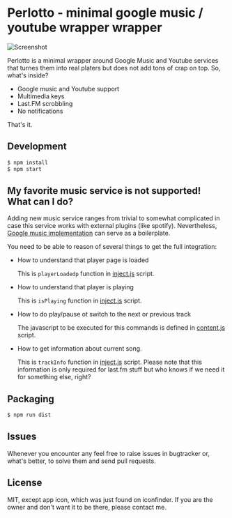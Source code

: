 # Perlotto - minimal google music / youtube wrapper wrapper

![Screenshot](./perlotto.png)

Perlotto is a minimal wrapper around Google Music and Youtube services
that turnes them into real platers but does not add tons of crap on top.
So, what's inside?

* Google music and Youtube support
* Multimedia keys
* Last.FM scrobbling
* No notifications

That's it.

## Development

```bash
$ npm install
$ npm start
```


## My favorite music service is not supported! What can I do?

Adding new music service ranges from trivial to somewhat
complicated in case this service works with external plugins
(like spotify). Nevertheless, [Google music implementation][1]
can serve as a boilerplate.

You need to be able to reason of several things to get the
full integration:

* How to understand that player page is loaded

  This is `playerLoadedp` function in [inject.js][3] script.

* How to understand that player is playing

  This is `isPlaying` function in [inject.js][3] script.

* How to do play/pause ot switch to the next or previous track

  The javascript to be executed for this commands is defined
  in [content.js][2] script.

* How to get information about current song.

  This is `trackInfo` function in [inject.js][3] script. Please
  note that this information is only required for last.fm stuff
  but who knows if we need it for something else, right?

## Packaging

```bash
$ npm run dist
```

## Issues

Whenever you encounter any feel free to raise issues in bugtracker or, what's better,
to solve them and send pull requests.

## License

MIT, except app icon, which was just found on iconfinder. If you are
the owner and don't want it to be there, please contact me.

[1]: https://github.com/can3p/perlotto/tree/master/players/gmusic
[2]: https://github.com/can3p/perlotto/blob/master/players/gmusic/content.js
[3]: https://github.com/can3p/perlotto/blob/master/players/gmusic/inject.js
